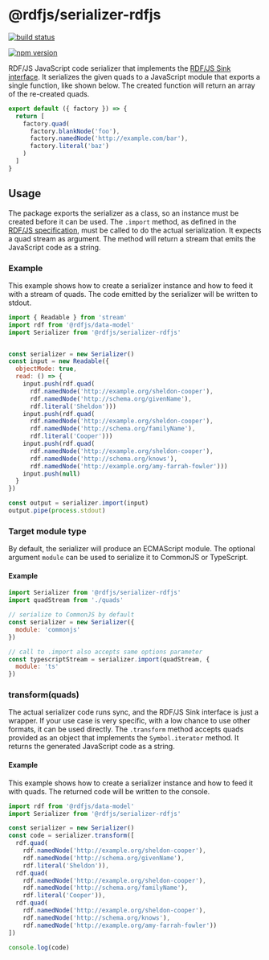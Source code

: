 # @rdfjs/serializer-rdfjs

[![build status](https://img.shields.io/github/actions/workflow/status/rdfjs-base/serializer-rdfjs/test.yaml?branch=master)](https://github.com/rdfjs-base/serializer-rdfjs/actions/workflows/test.yaml)

[![npm version](https://img.shields.io/npm/v/@rdfjs/serializer-rdfjs.svg)](https://www.npmjs.com/package/@rdfjs/serializer-rdfjs)

RDF/JS JavaScript code serializer that implements the [RDF/JS Sink interface](http://rdf.js.org/).
It serializes the given quads to a JavaScript module that exports a single function, like shown below.
The created function will return an array of the re-created quads. 

```javascript
export default ({ factory }) => {
  return [
    factory.quad(
      factory.blankNode('foo'),
      factory.namedNode('http://example.com/bar'),
      factory.literal('baz')
    )
  ]
}
```

## Usage

The package exports the serializer as a class, so an instance must be created before it can be used.
The `.import` method, as defined in the [RDF/JS specification](http://rdf.js.org/#sink-interface), must be called to do the actual serialization.
It expects a quad stream as argument.
The method will return a stream that emits the JavaScript code as a string.

### Example

This example shows how to create a serializer instance and how to feed it with a stream of quads.
The code emitted by the serializer will be written to stdout.

```javascript
import { Readable } from 'stream'
import rdf from '@rdfjs/data-model'
import Serializer from '@rdfjs/serializer-rdfjs'


const serializer = new Serializer()
const input = new Readable({
  objectMode: true,
  read: () => {
    input.push(rdf.quad(
      rdf.namedNode('http://example.org/sheldon-cooper'),
      rdf.namedNode('http://schema.org/givenName'),
      rdf.literal('Sheldon')))
    input.push(rdf.quad(
      rdf.namedNode('http://example.org/sheldon-cooper'),
      rdf.namedNode('http://schema.org/familyName'),
      rdf.literal('Cooper')))
    input.push(rdf.quad(
      rdf.namedNode('http://example.org/sheldon-cooper'),
      rdf.namedNode('http://schema.org/knows'),
      rdf.namedNode('http://example.org/amy-farrah-fowler')))
    input.push(null)
  }
})

const output = serializer.import(input)
output.pipe(process.stdout)
```

### Target module type

By default, the serializer will produce an ECMAScript module.
The optional argument `module` can be used to serialize it to CommonJS or TypeScript.

#### Example

```js
import Serializer from '@rdfjs/serializer-rdfjs'
import quadStream from './quads'

// serialize to CommonJS by default
const serializer = new Serializer({
  module: 'commonjs'
})

// call to .import also accepts same options parameter
const typescriptStream = serializer.import(quadStream, {
  module: 'ts'
})
```

### transform(quads)

The actual serializer code runs sync, and the RDF/JS Sink interface is just a wrapper. 
If your use case is very specific, with a low chance to use other formats, it can be used directly.
The `.transform` method accepts quads provided as an object that implements the `Symbol.iterator` method.
It returns the generated JavaScript code as a string.

#### Example

This example shows how to create a serializer instance and how to feed it with quads.
The returned code will be written to the console.

```javascript
import rdf from '@rdfjs/data-model'
import Serializer from '@rdfjs/serializer-rdfjs'

const serializer = new Serializer()
const code = serializer.transform([
  rdf.quad(
    rdf.namedNode('http://example.org/sheldon-cooper'),
    rdf.namedNode('http://schema.org/givenName'),
    rdf.literal('Sheldon')),
  rdf.quad(
    rdf.namedNode('http://example.org/sheldon-cooper'),
    rdf.namedNode('http://schema.org/familyName'),
    rdf.literal('Cooper')),
  rdf.quad(
    rdf.namedNode('http://example.org/sheldon-cooper'),
    rdf.namedNode('http://schema.org/knows'),
    rdf.namedNode('http://example.org/amy-farrah-fowler'))
])

console.log(code)
```  
